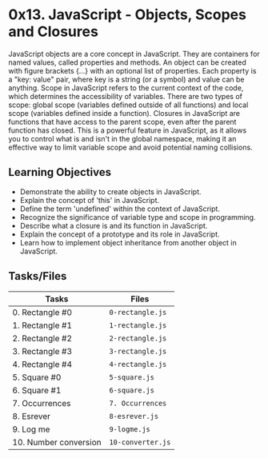 # 0x13. JavaScript - Objects, Scopes and Closures

JavaScript objects are a core concept in JavaScript. They are containers for named values, called properties and methods. An object can be created with figure brackets {...} with an optional list of properties. Each property is a "key: value" pair, where key is a string (or a symbol) and value can be anything.
Scope in JavaScript refers to the current context of the code, which determines the accessibility of variables. There are two types of scope: global scope (variables defined outside of all functions) and local scope (variables defined inside a function).
Closures in JavaScript are functions that have access to the parent scope, even after the parent function has closed. This is a powerful feature in JavaScript, as it allows you to control what is and isn't in the global namespace, making it an effective way to limit variable scope and avoid potential naming collisions.


## Learning Objectives

- Demonstrate the ability to create objects in JavaScript.
- Explain the concept of 'this' in JavaScript.
- Define the term 'undefined' within the context of JavaScript.
- Recognize the significance of variable type and scope in programming.
- Describe what a closure is and its function in JavaScript.
- Explain the concept of a prototype and its role in JavaScript.
- Learn how to implement object inheritance from another object in JavaScript.


## Tasks/Files


|      Tasks          |Files               |
|----------------|-------------------------------|
|0. Rectangle #0|`0-rectangle.js`            |
|1. Rectangle #1|`1-rectangle.js`            
|2. Rectangle #2|`2-rectangle.js`|
|3. Rectangle #3|`3-rectangle.js`            
|4. Rectangle #4|`4-rectangle.js`|
|5. Square #0|`5-square.js`            
|6. Square #1|`6-square.js`|
|7. Occurrences|`7. Occurrences`            
|8. Esrever|`8-esrever.js`|
|9. Log me|`9-logme.js`|          
|10. Number conversion|`10-converter.js`|        

